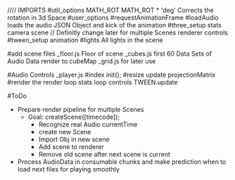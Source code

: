 //// IMPORTS 
#util_options
    MATH_ROT
        MATH_ROT * 'deg'
        Corrects the rotation in 3d Space
#user_options
#requestAnimationFrame
#loadAudio
    loads the audio JSON Object and kick of the animation
#three_setup
	stats
	camera
	scene // Definitly change later for multiple Scenes
	renderer
	controls
#tween_setup
	animation
#lights
    All lights in the scene

#add scene files
    _floor.js
        Floor of scene
    _cubes.js
        first 60 Data Sets of Audio Data render to cubeMap
    _grid.js
        for later use

#Audio Controls
_player.js
#index
	init();
#resize
    update projectionMatrix
#render
    the render loop 
    stats
    loop
    controls
    TWEEN.update


#ToDo
- Prepare render pipeline for multiple Scenes
    + Goal: createScene([timecode]);
        * Recognize real Audio currentTime
        * create new Scene
        * Import Obj in new scene
        * Add scene to renderer
        * Remove old scene after next scene is current
- Process AudioData in consumable chunks and make prediction when to load next files for playing smoothly
